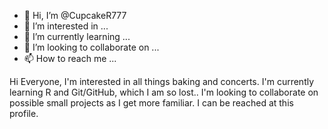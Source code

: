 - 👋 Hi, I’m @CupcakeR777
- 👀 I’m interested in ...
- 🌱 I’m currently learning ...
- 💞️ I’m looking to collaborate on ...
- 📫 How to reach me ...

<!---
CupcakeR777/CupcakeR777 is a ✨ special ✨ repository because its `README.md` (this file) appears on your GitHub profile.
You can click the Preview link to take a look at your changes.
--->

Hi Everyone,
I'm interested in all things baking and concerts. 
I'm currently learning R and Git/GitHub, which I am so lost..
I'm looking to collaborate on possible small projects as I get more familiar. 
I can be reached at this profile.
